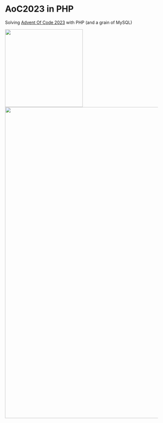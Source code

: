 # AoC2023 in PHP
Solving [Advent Of Code 2023](https://adventofcode.com) with PHP (and a grain of MySQL)

<img width="256" align="center" src="https://github.com/Dotonomic/AdventOfCode2023-in-PHP/assets/42643769/981f6dcf-3e5a-47a2-bba2-9565de4e6bdb">

<img width="1024" align="center" src="https://github.com/Dotonomic/AdventOfCode2023-in-PHP/assets/42643769/9f092c1d-9ab8-471a-b63c-d5c5347fa435">
